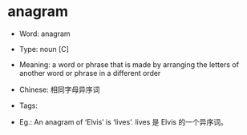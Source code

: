 # anagram

- Word: anagram

- Type: noun [C]
- Meaning: a word or phrase that is made by arranging the letters of another word or phrase in a different order
- Chinese: 相同字母异序词
- Tags: 
- Eg.: An anagram of ‘Elvis’ is ‘lives’. lives 是 Elvis 的一个异序词。

